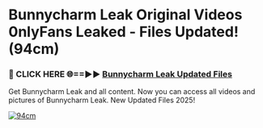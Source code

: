 # Bunnycharm Leak Original Videos 0nlyFans Leaked - Files Updated! (94cm)

<h3>🔴 CLICK HERE 🌐==►► <a href="https://tinyurl.com/2jnfzry5" rel="nofollow">Bunnycharm Leak Updated Files</a></h3>

Get Bunnycharm Leak and all content. Now you can access all videos and pictures of Bunnycharm Leak. New Updated Files 2025!

[![94cm](https://i.imgur.com/GyGTBgg.gif)](https://tinyurl.com/2jnfzry5)
